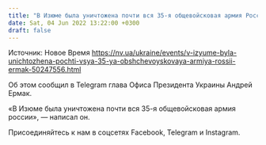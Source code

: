 ```yaml
---
title: "В Изюме была уничтожена почти вся 35-я общевойсковая армия России — Ермак"
date: Sat, 04 Jun 2022 13:22:00 +0300
draft: false
---
```

Источник: Новое Время https://nv.ua/ukraine/events/v-izyume-byla-unichtozhena-pochti-vsya-35-ya-obshchevoyskovaya-armiya-rossii-ermak-50247556.html


Об этом сообщил в Telegram глава Офиса Президента Украины Андрей Ермак.

«В Изюме была уничтожена почти вся 35-я общевойсковая армия россии», — написал он.

Присоединяйтесь к нам в соцсетях Facebook, Telegram и Instagram.
